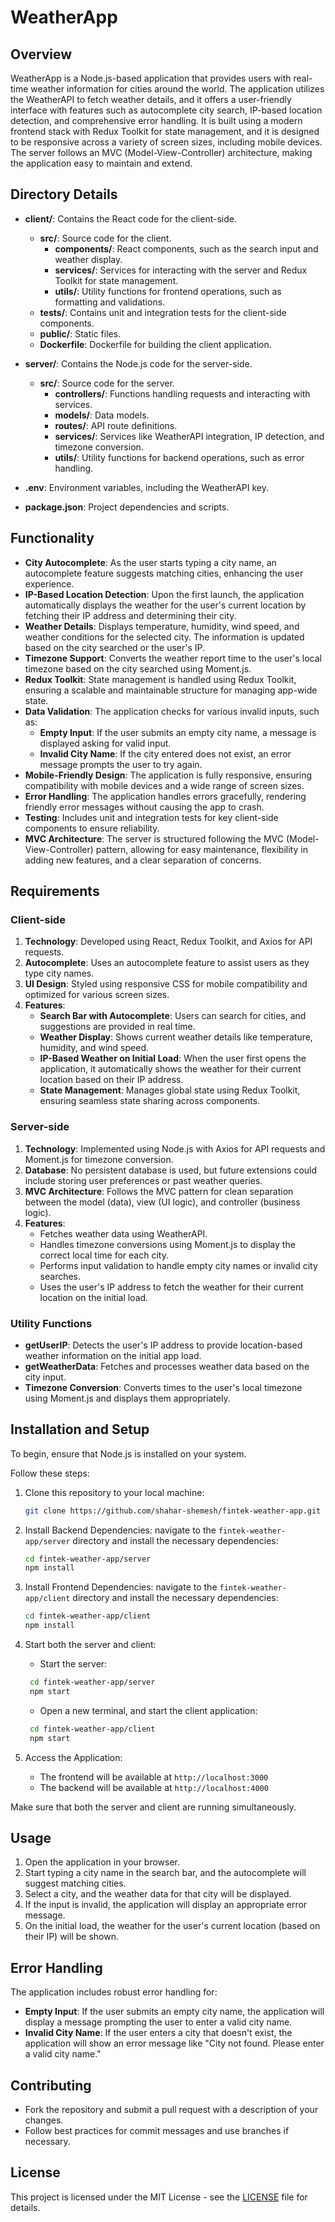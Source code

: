 # WeatherApp

## Overview

WeatherApp is a Node.js-based application that provides users with real-time weather information for cities around the world. The application utilizes the WeatherAPI to fetch weather details, and it offers a user-friendly interface with features such as autocomplete city search, IP-based location detection, and comprehensive error handling. It is built using a modern frontend stack with Redux Toolkit for state management, and it is designed to be responsive across a variety of screen sizes, including mobile devices. The server follows an MVC (Model-View-Controller) architecture, making the application easy to maintain and extend.

## Directory Details

- **client/**: Contains the React code for the client-side.
  - **src/**: Source code for the client.
    - **components/**: React components, such as the search input and weather display.
    - **services/**: Services for interacting with the server and Redux Toolkit for state management.
    - **utils/**: Utility functions for frontend operations, such as formatting and validations.
  - **tests/**: Contains unit and integration tests for the client-side components.
  - **public/**: Static files.
  - **Dockerfile**: Dockerfile for building the client application.

- **server/**: Contains the Node.js code for the server-side.
  - **src/**: Source code for the server.
    - **controllers/**: Functions handling requests and interacting with services.
    - **models/**: Data models.
    - **routes/**: API route definitions.
    - **services/**: Services like WeatherAPI integration, IP detection, and timezone conversion.
    - **utils/**: Utility functions for backend operations, such as error handling.

- **.env**: Environment variables, including the WeatherAPI key.
- **package.json**: Project dependencies and scripts.

## Functionality

* **City Autocomplete**: As the user starts typing a city name, an autocomplete feature suggests matching cities, enhancing the user experience.
* **IP-Based Location Detection**: Upon the first launch, the application automatically displays the weather for the user's current location by fetching their IP address and determining their city.
* **Weather Details**: Displays temperature, humidity, wind speed, and weather conditions for the selected city. The information is updated based on the city searched or the user's IP.
* **Timezone Support**: Converts the weather report time to the user's local timezone based on the city searched using Moment.js.
* **Redux Toolkit**: State management is handled using Redux Toolkit, ensuring a scalable and maintainable structure for managing app-wide state.
* **Data Validation**: The application checks for various invalid inputs, such as:
  - **Empty Input**: If the user submits an empty city name, a message is displayed asking for valid input.
  - **Invalid City Name**: If the city entered does not exist, an error message prompts the user to try again.
* **Mobile-Friendly Design**: The application is fully responsive, ensuring compatibility with mobile devices and a wide range of screen sizes.
* **Error Handling**: The application handles errors gracefully, rendering friendly error messages without causing the app to crash.
* **Testing**: Includes unit and integration tests for key client-side components to ensure reliability.
* **MVC Architecture**: The server is structured following the MVC (Model-View-Controller) pattern, allowing for easy maintenance, flexibility in adding new features, and a clear separation of concerns.

## Requirements

### Client-side

1. **Technology**: Developed using React, Redux Toolkit, and Axios for API requests.
2. **Autocomplete**: Uses an autocomplete feature to assist users as they type city names.
3. **UI Design**: Styled using responsive CSS for mobile compatibility and optimized for various screen sizes.
4. **Features**:
   - **Search Bar with Autocomplete**: Users can search for cities, and suggestions are provided in real time.
   - **Weather Display**: Shows current weather details like temperature, humidity, and wind speed.
   - **IP-Based Weather on Initial Load**: When the user first opens the application, it automatically shows the weather for their current location based on their IP address.
   - **State Management**: Manages global state using Redux Toolkit, ensuring seamless state sharing across components.

### Server-side

1. **Technology**: Implemented using Node.js with Axios for API requests and Moment.js for timezone conversion.
2. **Database**: No persistent database is used, but future extensions could include storing user preferences or past weather queries.
3. **MVC Architecture**: Follows the MVC pattern for clean separation between the model (data), view (UI logic), and controller (business logic).
4. **Features**:
   - Fetches weather data using WeatherAPI.
   - Handles timezone conversions using Moment.js to display the correct local time for each city.
   - Performs input validation to handle empty city names or invalid city searches.
   - Uses the user's IP address to fetch the weather for their current location on the initial load.

### Utility Functions

- **getUserIP**: Detects the user's IP address to provide location-based weather information on the initial app load.
- **getWeatherData**: Fetches and processes weather data based on the city input.
- **Timezone Conversion**: Converts times to the user's local timezone using Moment.js and displays them appropriately.

## Installation and Setup

To begin, ensure that Node.js is installed on your system.

Follow these steps:

1. Clone this repository to your local machine:
    ```bash
    git clone https://github.com/shahar-shemesh/fintek-weather-app.git
    ```

2. Install Backend Dependencies: navigate to the `fintek-weather-app/server` directory and install the necessary dependencies:
    ```bash
    cd fintek-weather-app/server
    npm install
    ```
    
3. Install Frontend Dependencies: navigate to the `fintek-weather-app/client` directory and install the necessary dependencies:
    ```bash
    cd fintek-weather-app/client
    npm install
    ```

4. Start both the server and client:
   - Start the server:
   ```bash
    cd fintek-weather-app/server
    npm start
    ```
   
    - Open a new terminal, and start the client application:
   ```bash
    cd fintek-weather-app/client
    npm start
    ```

5. Access the Application:
    - The frontend will be available at `http://localhost:3000`
    - The backend will be available at `http://localhost:4000`

Make sure that both the server and client are running simultaneously.



## Usage

1. Open the application in your browser.
2. Start typing a city name in the search bar, and the autocomplete will suggest matching cities.
3. Select a city, and the weather data for that city will be displayed.
4. If the input is invalid, the application will display an appropriate error message.
5. On the initial load, the weather for the user's current location (based on their IP) will be shown.

## Error Handling

The application includes robust error handling for:
- **Empty Input**: If the user submits an empty city name, the application will display a message prompting the user to enter a valid city name.
- **Invalid City Name**: If the user enters a city that doesn't exist, the application will show an error message like "City not found. Please enter a valid city name."

## Contributing

- Fork the repository and submit a pull request with a description of your changes.
- Follow best practices for commit messages and use branches if necessary.

## License

This project is licensed under the MIT License - see the [LICENSE](LICENSE) file for details.
